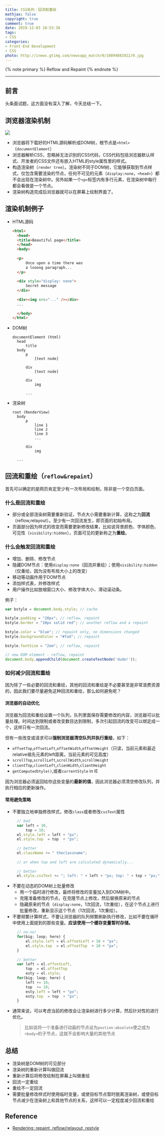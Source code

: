 ```yaml
---
title: CSS系列：回流和重绘
mathjax: false
copyright: true
comment: true
date: 2019-12-03 18:53:38
tags:
- CSS
categories:
- Front-End Development
- CSS
photo: http://inews.gtimg.com/newsapp_match/0/10894881922/0.jpg
---
```


{% note primary %}
Reflow and Repaint
{% endnote %}

<!-- more -->

---

## 前言

头条面试题，这方面没有深入了解，今天总结一下。

## 浏览器渲染机制

![](http://www.phpied.com/files/reflow/render.png)

- 浏览器将下载好的HTML源码解析成DOM树，根节点是`<html>`（`documentElement`）
- 浏览器解析CSS，忽略掉无法识别的CSS代码，CSS代码包括浏览器默认样式、开发者的CSS文件还有嵌入HTML的style属性里的样式。
- 构造渲染树（`render tree`）。渲染树不同于DOM树，它能够获取到节点样式，仅包含需要渲染的节点，任何不可见的元素（`display:none`，`<head>`）都不会出现在渲染树中。另外如果一个`<p>`标签内有多行元素，在渲染树中每行都会看做是一个节点。
- 渲染树构造完成后浏览器就可以在屏幕上绘制界面了。


## 渲染机制例子

- HTML源码
  ```html
  <html>
    <head>
    <title>Beautiful page</title>
    </head>
    <body>
        
    <p>
        Once upon a time there was 
        a looong paragraph...
    </p>
    
    <div style="display: none">
        Secret message
    </div>
    
    <div><img src="..." /></div>
    ...
    
    </body>
  </html>
  ```
- DOM树
  ```text
  documentElement (html)
    head
        title
    body
        p
            [text node]
		
        div 
            [text node]
		
        div
            img
		
        ...
  ```
- 渲染树
  ```text
  root (RenderView)
    body
        p
            line 1
            line 2
            line 3
            ...
            
        div
            img
	    
	...
  ```

## 回流和重绘（`reflow&repaint`）

首先可以确定的是网页肯定至少有一次布局和绘制，除非是一个空白页面。

### 什么是回流和重绘

- 部分或全部渲染树需要重新验证，节点大小需要重新计算，这称之为**回流**（reflow,relayout）。至少有一次回流发生，即页面的初始布局。
- 页面部分因为样式的改变而需要更新修改结果，比如说背景颜色、字体颜色、可见性（`visibility:hidden`），页面可见的更新称之为**重绘**。

### 什么会触发回流和重绘

- 增加、删除、修改节点
- 隐藏DOM节点：使用`display:none`（回流并重绘）；使用`visibility:hidden`（仅重绘，因为没有布局大小上的改变）
- 移动等动画作用于DOM节点
- 添加样式表，并修改样式
- 用户操作比如放缩窗口大小、修改字体大小、滑动滚动条。

例子：

```javascript
var bstyle = document.body.style; // cache
 
bstyle.padding = "20px"; // reflow, repaint
bstyle.border = "10px solid red"; // another reflow and a repaint
 
bstyle.color = "blue"; // repaint only, no dimensions changed
bstyle.backgroundColor = "#fad"; // repaint
 
bstyle.fontSize = "2em"; // reflow, repaint
 
// new DOM element - reflow, repaint
document.body.appendChild(document.createTextNode('dude!'));
```

### 如何减少回流和重绘

因为除了一些必要的回流和重绘，其他的回流和重绘是不必要甚至是非常浪费资源的，因此我们要尽量避免这种回流和重绘，那么如何避免呢？

#### 浏览器的自动优化

浏览器为回流和重绘设置一个队列，队列里面保存需要修改的内容，浏览器可以批量处理。时间达到限制或者改变数目达到限制，多次引起回流的改变可以绑定成一个，这样只有一次回流。

但有一些改变或请求可以**强制浏览器清空队列并执行重绘**，如下：

- `offsetTop`,`offsetLeft`,`offsetWidth`,`offsetHeight`（只读，当前元素和最近relative祖先元素的left距离，当前元素的可见高度）
- `scrollTop`,`scrollLeft`,`scrollWidth`,`scrollHeight`
- `clientTop`,`clientLeft`,`clienWidth`,`clientHeight`
- `getComputedStyle()`,或者`currentStyle` in IE

因为浏览器必须返回给你这些变量的**最新的值**，因此浏览器必须清空修改队列，并执行相应的更新操作。


#### 常用避免策略

- 不要独立地单独修改样式，修改`class`或者修改`cssText`属性
  ```javascript
    // bad
    var left = 10,
        top = 10;
    el.style.left = left + "px";
    el.style.top  = top  + "px";
    
    // better 
    el.className += " theclassname";
    
    // or when top and left are calculated dynamically...
    
    // better
    el.style.cssText += "; left: " + left + "px; top: " + top + "px;";
  ```
- 不要在动态的DOM树上批量修改
  - 用一个临时进行修改，最终将修改的变量加入到DOM树中。
  - 克隆准备修改的节点，在克隆节点上修改，然后替换原来的节点
  - 隐藏原来的节点（`display:none`，1次回流，1次重绘），在这个节点上进行批量修改，重新显示这个节点（1次回流，1次重绘）。
- 不要频繁计算样式，不要让浏览器的队列频繁刷新执行修改，比如不要在循环中使用上面提到的那些变量。**应该使用一个缓存变量暂时存储。**
  ```javascript
    // no-no!
    for(big; loop; here) {
        el.style.left = el.offsetLeft + 10 + "px";
        el.style.top  = el.offsetTop  + 10 + "px";
    }
    
    // better
    var left = el.offsetLeft,
        top  = el.offsetTop
        esty = el.style;
    for(big; loop; here) {
        left += 10;
        top  += 10;
        esty.left = left + "px";
        esty.top  = top  + "px";
    }
  ```
- 通常来说，可以考虑当前的修改会让渲染树进行多少计算，然后针对性的进行优化。
  > 比如说将一个准备进行动画的节点设为`postion:absolute`使之成为`<body>`的子节点，这就不会影响大量的其他节点

## 总结

- 渲染树是DOM树的可见部分
- 渲染树的重新计算叫做回流
- 重新计算后将修改绘制在屏幕上叫做重绘
- 回流一定重绘
- 重绘不一定回流
- 需要批量修改样式时使用临时变量，或使目标节点暂时脱离渲染树，或使目标节点减少在渲染树上和其他节点的关系，这样可以一定程度减少回流和重绘

## Reference

- [Rendering: repaint, reflow/relayout, restyle](https://www.phpied.com/rendering-repaint-reflowrelayout-restyle/)
